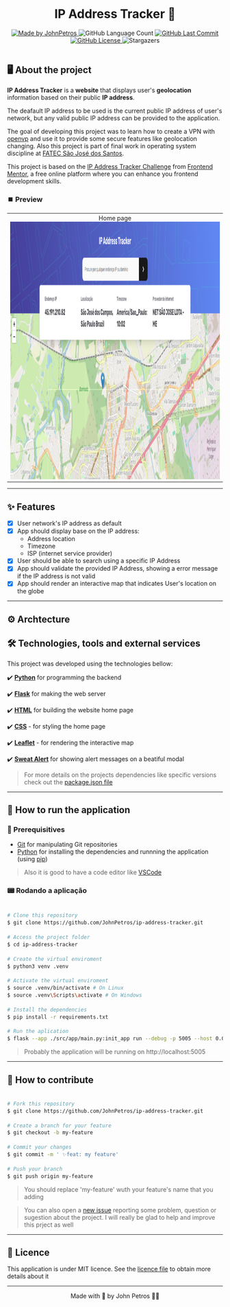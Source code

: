 <h1 align="center">
  IP Address Tracker 📡
</h1>

<div align="center">
   <a href="https://github.com/JohnPetros">
      <img alt="Made by JohnPetros" src="https://img.shields.io/badge/made%20by-JohnPetros-blueviolet">
   </a>
   <img alt="GitHub Language Count" src="https://img.shields.io/github/languages/count/JohnPetros/ip-address-tracker">
   <a href="https://github.com/JohnPetros/ip-address-tracker/commits/main">
      <img alt="GitHub Last Commit" src="https://img.shields.io/github/last-commit/JohnPetros/ip-address-tracker">
   </a>
  </a>
   </a>
   <a href="https://github.com/JohnPetros/ip-address-tracker/blob/main/LICENSE.md">
      <img alt="GitHub License" src="https://img.shields.io/github/license/JohnPetros/ip-address-tracker">
   </a>
    <img alt="Stargazers" src="https://img.shields.io/github/stars/JohnPetros/ip-address-tracker?style=social">
</div>
<br>

## 🖥️ About the project

**IP Address Tracker** is a **website** that displays user's **geolocation** information based on their public **IP address**.

The deafault IP address to be used is the current public IP address of user's network, but any valid public IP address can be provided to the application.

The goal of developing this project was to learn how to create a VPN with [openvp](https://openvpn.net/) and use it to provide some secure features like geolocation changing. Also this project is part of final work in operating system discipline at [FATEC São José dos Santos](https://fatecsjc-prd.azurewebsites.net/).

This project is based on the [IP Address Tracker Challenge](https://www.frontendmentor.io/challenges/ip-address-tracker-I8-0yYAH0) from [Frontend Mentor](https://www.frontendmentor.io/), a free online platform where you can enhance you frontend development skills.

### ⏹️ Preview

<table align="center">
  <tr>
    <td align="center">
    <span>Home page<br/></span>
    <img src="documentation/images/home-page.png"  width="900" height="600" alt="Demonstração da página principal" />
    </td>
  </tr>  
</table>

---

## ✨ Features

- [x] User network's IP address as default
- [x] App should display base on the IP address:
  - Address location
  - Timezone
  - ISP (internet service provider)
- [x] User should be able to search using a specific IP Address
- [x] App should validate the provided IP Address, showing a error message if the IP address is not valid 
- [x] App should render an interactive map that indicates User's location on the globe

---

## ⚙️ Archtecture

## 🛠️ Technologies, tools and external services

This project was developed using the technologies bellow:

✔️ **[Python](https://www.python.org/)** for programming the backend

✔️ **[Flask](https://flask.palletsprojects.com/en/3.0.x/)** for making the web server

✔️ **[HTML](https://developer.mozilla.org/pt-BR/docs/Web/HTML)** for building the website home page

✔️ **[CSS](https://developer.mozilla.org/pt-BR/docs/Web/CSS)** - for styling the home page

✔️ **[Leaflet](https://developer.mozilla.org/pt-BR/docs/Web/JavaScript)** - for rendering the interactive map

✔️ **[Sweat Alert](https://sweetalert2.github.io/)** for showing alert messages on a beatiful modal

> For more details on the projects dependencies like specific versions check out the [package.json file](https://github.com/JohnPetros/ip-address-tracker/blob/main/package.json)

---

## 🚀 How to run the application

### 🔧 Prerequisitives


- [Git](https://git-scm.com/) for manipulating Git repositories
- [Python](https://www.python.org/) for installing the dependencies and runnning the application (using [pip](https://www.w3schools.com/python/python_pip.asp))

> Also it is good to have a code editor like [VSCode](https://code.visualstudio.com/)

### 📟 Rodando a aplicação

```bash

# Clone this repository
$ git clone https://github.com/JohnPetros/ip-address-tracker.git

# Access the project folder
$ cd ip-address-tracker

# Create the virtual enviroment
$ python3 venv .venv

# Activate the virtual enviroment
$ source .venv/bin/activate # On Linux
$ source .venv\Scripts\activate # On Windows

# Install the dependencies
$ pip install -r requirements.txt

# Run the aplication
$ flask --app ./src/app/main.py:init_app run --debug -p 5005 --host 0.0.0.0

```

> Probably the application will be running on http://localhost:5005

---

## 💪 How to contribute

```bash

# Fork this repository
$ git clone https://github.com/JohnPetros/ip-address-tracker.git

# Create a branch for your feature
$ git checkout -b my-feature

# Commit your changes
$ git commit -m ' ✨feat: my feature'

# Push your branch
$ git push origin my-feature

```

> You should replace 'my-feature' wuth your feature's name that you adding

> You can also open a [new issue](https://github.com/JohnPetros/ip-address-tracker/issues) reporting some problem, question or sugestion about the project. I will really be glad to help and improve this prject as well 

---

## 📝 Licence

This application is under MIT licence. See the [licence file](LICENSE) to obtain more details about it

---

<p align="center">
  Made with 💜 by John Petros 👋🏻
</p>
